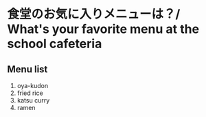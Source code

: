 # 食堂のお気に入りメニューは？/ What's your favorite menu at the school cafeteria

## Menu list
1. oya-kudon
2. fried rice
3. katsu curry
4. ramen
